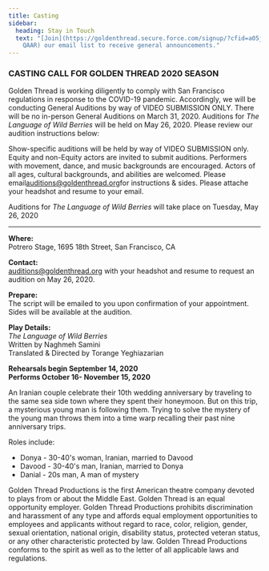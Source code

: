 ```yaml
---
title: Casting
sidebar:
  heading: Stay in Touch
  text: "[Join](https://goldenthread.secure.force.com/signup/?cfid=a05j000000Lsdh\
    QAAR) our email list to receive general announcements."
---
```

### CASTING CALL FOR GOLDEN THREAD 2020 SEASON

Golden Thread is working diligently to comply with San Francisco regulations in response to the COVID-19 pandemic. Accordingly, we will be conducting General Auditions by way of VIDEO SUBMISSION ONLY. There will be no in-person General Auditions on March 31, 2020. Auditions for *The Language of Wild Berries* will be held on May 26, 2020. Please review our audition instructions below:

Show-specific auditions will be held by way of VIDEO SUBMISSION only. Equity and non-Equity actors are invited to submit auditions. Performers with movement, dance, and music backgrounds are encouraged. Actors of all ages, cultural backgrounds, and abilities are welcomed. Please email[auditions@goldenthread.org](mailto:auditions@goldenthread.org)for instructions & sides. Please attache your headshot and resume to your email.

Auditions for *The Language of Wild Berries* will take place on Tuesday, May 26, 2020

- - -

**Where:**\
Potrero Stage, 1695 18th Street, San Francisco, CA 

**Contact:**\
auditions@goldenthread.org with your headshot and resume to request an audition on May 26, 2020.

**Prepare:**\
The script will be emailed to you upon confirmation of your appointment. Sides will be available at the audition. 

**Play Details:**\
*The Language of Wild Berries*\
Written by Naghmeh Samini\
Translated & Directed by Torange Yeghiazarian

**Rehearsals begin September 14, 2020\
Performs October 16- November 15, 2020**

An Iranian couple celebrate their 10th wedding anniversary by traveling to the same sea side town where they spent their honeymoon. But on this trip, a mysterious young man is following them. Trying to solve the mystery of the young man throws them into a time warp recalling their past nine anniversary trips.

Roles include:  

* Donya - 30-40's woman, Iranian, married to Davood  
* Davood - 30-40's man, Iranian, married to Donya  
* Danial - 20s man, A man of mystery

Golden Thread Productions is the first American theatre company devoted to plays from or about the Middle East. Golden Thread is an equal opportunity employer. Golden Thread Productions prohibits discrimination and harassment of any type and affords equal employment opportunities to employees and applicants without regard to race, color, religion, gender, sexual orientation, national origin, disability status, protected veteran status, or any other characteristic protected by law. Golden Thread Productions conforms to the spirit as well as to the letter of all applicable laws and regulations.